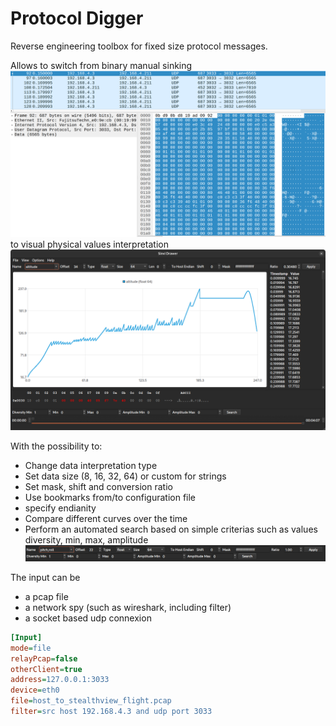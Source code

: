 # Protocol Digger
 Reverse engineering toolbox for fixed size protocol messages.
 
 Allows to switch from binary manual sinking
![Wireshark screenshot](ws.png)
to visual physical values interpretation
![Sinvi screenshot](Sinvi.png)

With the possibility to:
 - Change data interpretation type
 - Set data size (8, 16, 32, 64) or custom for strings
 - Set mask, shift and conversion ratio
 - Use bookmarks from/to configuration file
 - specify endianity 
 - Compare different curves over the time
 - Perform an automated search based on simple criterias such as values diversity, min, max, amplitude
 ![Sinvi toolbar screenshot](SinviToolbar.png)

The input can be
 - a pcap file
 - a network spy (such as wireshark, including filter)
 - a socket based udp connexion
 
 ```ini
 [Input]
mode=file
relayPcap=false
otherClient=true
address=127.0.0.1:3033
device=eth0
file=host_to_stealthview_flight.pcap
filter=src host 192.168.4.3 and udp port 3033
```

